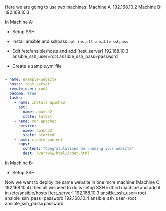 Here we are going to use two machines. 
Machine A: 192.168.10.2
Machine B: 192.168.10.3

In Machine A:
* Setup SSH
* Install ansible and sshpass `apt install ansible sshpass`
* Edit /etc/ansible/hosts and add
[test_server]
192.168.10.3 ansible_ssh_user=root ansible_ssh_pass=password

* Create a sample.yml file
```yml
---
- name: example-website
  hosts: test_server
  remote_user: root
  become: true
  tasks:
    - name: install apache2
      apt:
        name: apache2
        state: latest
    - name: run apache2
      service:
        name: apache2
        state: started
    - name: create content
      copy:
        content: "Congratulations on running your website"
        dest: /var/www/html/index.html
```

In Machine B: 
* Setup SSH

Now we want to deploy the same website in one more machine (Machine C: 192.168.10.4) then all we need to do is setup SSH in third machine and add it in /etc/ansible/hosts
[test_server]
192.168.10.3 ansible_ssh_user=root ansible_ssh_pass=password
192.168.10.4 ansible_ssh_user=root ansible_ssh_pass=password